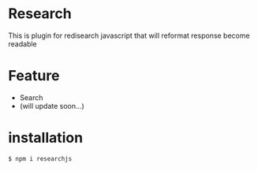 # Research
This is plugin for redisearch javascript that will reformat response become readable

# Feature
  - Search
  - (will update soon...)

# installation

```sh
$ npm i researchjs
```
